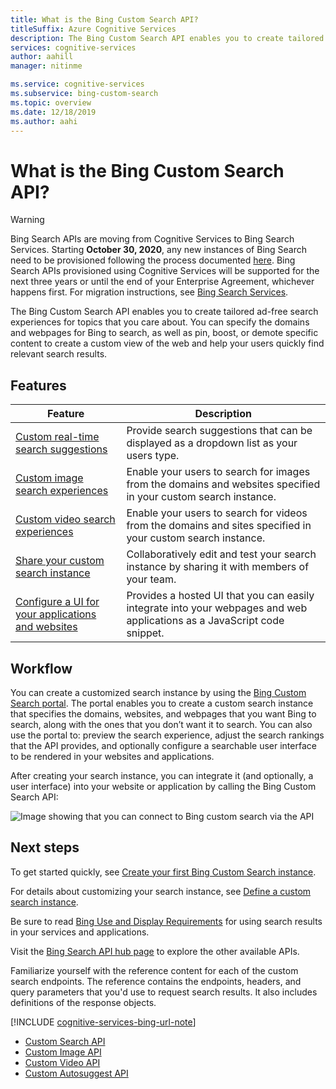```yaml
---
title: What is the Bing Custom Search API?
titleSuffix: Azure Cognitive Services
description: The Bing Custom Search API enables you to create tailored search experiences for topics that you care about.
services: cognitive-services
author: aahill
manager: nitinme

ms.service: cognitive-services
ms.subservice: bing-custom-search
ms.topic: overview
ms.date: 12/18/2019
ms.author: aahi
---
```


# What is the Bing Custom Search API?

> [!WARNING]
> Bing Search APIs are moving from Cognitive Services to Bing Search Services. Starting **October 30, 2020**, any new instances of Bing Search need to be provisioned following the process documented [here](https://aka.ms/cogsvcs/bingmove).
> Bing Search APIs provisioned using Cognitive Services will be supported for the next three years or until the end of your Enterprise Agreement, whichever happens first.
> For migration instructions, see [Bing Search Services](https://aka.ms/cogsvcs/bingmigration).

The Bing Custom Search API enables you to create tailored ad-free search experiences for topics that you care about. You can specify the domains and webpages for Bing to search, as well as pin, boost, or demote specific content to create a custom view of the web and help your users quickly find relevant search results. 

## Features

|Feature  |Description  |
|---------|---------|
|[Custom real-time search suggestions](define-custom-suggestions.md)     | Provide search suggestions that can be displayed as a dropdown list as your users type.       | 
|[Custom image search experiences](get-images-from-instance.md)     | Enable your users to search for images from the domains and websites specified in your custom search instance.        |        
|[Custom video search experiences](get-videos-from-instance.md)     | Enable your users to search for videos from the domains and sites specified in your custom search instance.        |    
|[Share your custom search instance](share-your-custom-search.md)     | Collaboratively edit and test your search instance by sharing it with members of your team.        | 
|[Configure a UI for your applications and websites](hosted-ui.md)     | Provides a hosted UI that you can easily integrate into your webpages and web applications as a JavaScript code snippet.        | 
## Workflow

You can create a customized search instance by using the [Bing Custom Search portal](https://customsearch.ai). The portal enables you to create a custom search instance that specifies the domains, websites, and webpages that you want Bing to search, along with the ones that you don’t want it to search. You can also use the portal to: preview the search experience, adjust the search rankings that the API provides, and optionally configure a searchable user interface to be rendered in your websites and applications.

After creating your search instance, you can integrate it (and optionally, a user interface) into your website or application by calling the Bing Custom Search API:

![Image showing that you can connect to Bing custom search via the API](media/BCS-Overview.png "How Bing Custom Search works.")


## Next steps

To get started quickly, see [Create your first Bing Custom Search instance](quick-start.md).

For details about customizing your search instance, see [Define a custom search instance](define-your-custom-view.md).

Be sure to read [Bing Use and Display Requirements](./use-and-display-requirements.md) for using search results in your services and applications.

Visit the [Bing Search API hub page](../bing-web-search/search-the-web.md) to explore the other available APIs.

Familiarize yourself with the reference content for each of the custom search endpoints. The reference contains the endpoints, headers, and query parameters that you'd use to request search results. It also includes definitions of the response objects.

[!INCLUDE [cognitive-services-bing-url-note](../../../includes/cognitive-services-bing-url-note.md)]

- [Custom Search API](https://docs.microsoft.com/rest/api/cognitiveservices-bingsearch/bing-custom-search-api-v7-reference)
- [Custom Image API](https://docs.microsoft.com/rest/api/cognitiveservices-bingsearch/bing-custom-images-api-v7-reference)
- [Custom Video API](https://docs.microsoft.com/rest/api/cognitiveservices-bingsearch/bing-custom-videos-api-v7-reference)
- [Custom Autosuggest API](https://docs.microsoft.com/rest/api/cognitiveservices-bingsearch/bing-custom-autosuggest-api-v7-reference)

